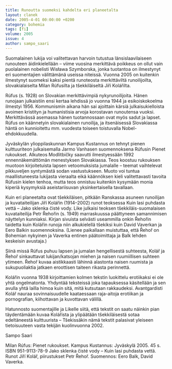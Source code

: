 ```yaml
---
title: Runoutta suomeksi kahdelta eri planeetalta
layout: clanek
date: 2005-4-01 00:00:00 +0200
category: bohemia
tags: [fi]
volume: 2005
issue: 4
author: sampo_saari
---
```

  
Suomalainen lukija voi valitettavan harvoin tutustua länsislaavilaiseen runouteen äidinkielellään – viime vuosina merkittävä poikkeus on ollut vain puolalainen nobelisti Wisława Szymborska, jonka tuotantoa on ilmestynyt eri suomentajien välittämänä useissa niteissä. Vuonna 2005 on kuitenkin ilmestynyt suomeksi kaksi pientä runoteosta merkittäviltä runoilijoilta, slovakialaiselta Milan Rúfusilta ja tšekkiläiseltä Jiří Kolářilta.

Rúfus (s. 1928) on Slovakian merkittävimpiä nykyrunoilijoita. Hänen runojaan julkaistiin ensi kertaa lehdissä jo vuonna 1944 ja esikoiskokoelma ilmestyi 1956. Kommunismin aikana hän sai ajoittain kärsiä julkaisukielloista avoimen kristityn ja humanistisia arvoja korostavan runoutensa vuoksi. Merkittävässä asemassa hänen tuotannossaan ovat myös sadut ja lapset. Rúfus on käännetyin slovakialainen runoilija, ja itsenäisessä Slovakiassa häntä on kunnioitettu mm. vuodesta toiseen toistuvalla Nobel-ehdokkuudella.

Jyväskylän ylioppilaskunnan Kampus Kustannus on tehnyt pienen kulttuuriteon julkaisemalla Jarmo Vanhasen suomennoksena Rúfusin Pienet rukoukset. Alkuteos Modlitbičky saavutti ilmestyessään 1992 ennennäkemättömän menestyksen Slovakiassa. Teos koostuu rukouksen muotoon kirjoitetuista lapsen vetoomuksista jumalalle – teemat vaihtelevat pikkuveljen syntymästä sodan vastustukseen. Muoto voi tuntua maallistuneesta lukijasta vieraalta eikä käännöksen kieli valitettavasti tavoita Rúfusin kielen tenhoa, mutta teos onnistuu kuitenkin kysymään monia kiperiä kysymyksiä aseistariisuvan yksinkertaisella tavallaan.

Kuin eri planeetalta ovat tšekkiläisen, pitkään Ranskassa asuneen runoilijan ja kuvataiteilijan Jiří Kolářin (1914–2002) runot teoksessa Kuin lasi puhdasta vettä – Jako sklenka čisté vody. Like julkaisi teoksen tšekkiläis-suomalaisen kuvataiteilija Petr Řehořin (s. 1949) marraskuussa päättyneen samannimisen näyttelyn kunniaksi. Kirjan sivuista selvästi useammilla onkin Řehořin taidetta kuin Kolářin runoja niin alkukielellä tšekiksi kuin David Vaverkan ja Eero Balkin suomennoksina. (Lienee paikallaan muistuttaa, että Řehoř on Bohemian nykyinen ja Vaverka entinen päätoimittaja ja Balk lehden keskeisin avustaja.)

Siinä missä Rúfus puhuu lapsen ja jumalan hengellisestä suhteesta, Kolář ja Řehoř sinkauttavat lukijan/katsojan miehen ja naisen ruumiillisen suhteen ytimeen. Řehoř kuvaa aistikkaasti lähinnä alastonta naisen ruumista ja sukupuoliaktia jatkaen eroottisen taiteen rikasta perinnettä.

Kolářin vuonna 1938 kirjoittamien kolmen tekstin luokittelu erotiikaksi ei ole yhtä ongelmatonta. Yhdyntää teksteissä joka tapauksessa käsitellään ja sen avulla yhtä lailla himoa kuin sitä, mitä kutsutaan rakkaudeksi. Avantgardisti Kolář nauraa sovinnaisuudelle kaataessaan raja-aitoja erotiikan ja pornografian, kiihottavan ja kuvottavan välillä.

Hatunnosto suomentajille ja Likelle siitä, että tekstit on saatu näinkin pian täydentämään kuvaa Kolářista ja ylipäätään tšekkiläisestä sotaa edeltäneestä kulttuurista – Tšekissäkin nämä tekstit palasivat yleiseen tietoisuuteen vasta tekijän kuolinvuonna 2002.

Sampo Saari

Milan Rúfus: Pienet rukoukset. Kampus Kustannus: Jyväskylä 2005. 45 s. ISBN 951-9113-78-9
Jako sklenka čisté vody – Kuin lasi puhdasta vettä. Runot Jiří Kolář, piirustukset Petr Řehoř. Suomennos: Eero Balk, David Vaverka. 